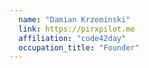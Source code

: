 ```yaml
---
  name: "Damian Krzeminski"
  link: https://pirxpilot.me
  affiliation: "code42day"
  occupation_title: "Founder"
---
```

